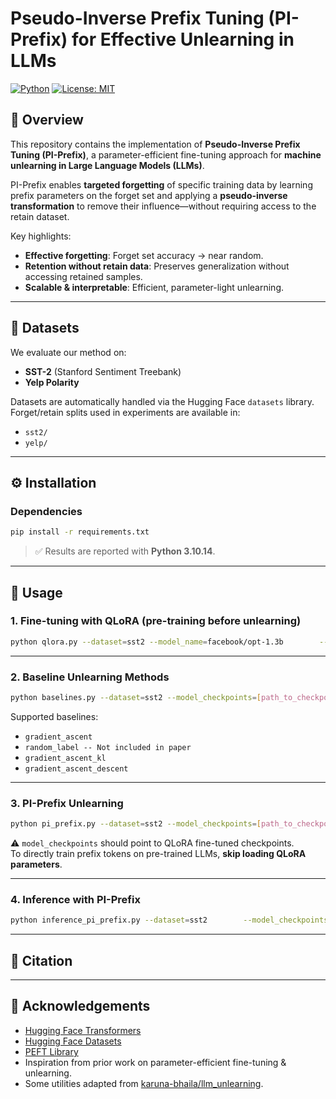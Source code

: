 # Pseudo-Inverse Prefix Tuning (PI-Prefix) for Effective Unlearning in LLMs  

[![Python](https://img.shields.io/badge/python-3.10+-blue.svg)]() [![License: MIT](https://img.shields.io/badge/License-MIT-green.svg)]()  

## 📌 Overview  
This repository contains the implementation of **Pseudo-Inverse Prefix Tuning (PI-Prefix)**, a parameter-efficient fine-tuning approach for **machine unlearning in Large Language Models (LLMs)**.  

PI-Prefix enables **targeted forgetting** of specific training data by learning prefix parameters on the forget set and applying a **pseudo-inverse transformation** to remove their influence—without requiring access to the retain dataset.  

Key highlights:  
- **Effective forgetting**: Forget set accuracy → near random.  
- **Retention without retain data**: Preserves generalization without accessing retained samples.  
- **Scalable & interpretable**: Efficient, parameter-light unlearning.  

---

## 📂 Datasets  
We evaluate our method on:  
- **SST-2** (Stanford Sentiment Treebank)  
- **Yelp Polarity**  

Datasets are automatically handled via the Hugging Face `datasets` library.  
Forget/retain splits used in experiments are available in:  
- `sst2/`  
- `yelp/`  

---

## ⚙️ Installation  

### Dependencies  
```bash
pip install -r requirements.txt
```

> ✅ Results are reported with **Python 3.10.14**.  

---

## 🚀 Usage  

### 1. Fine-tuning with QLoRA (pre-training before unlearning)  
```bash
python qlora.py --dataset=sst2 --model_name=facebook/opt-1.3b        --max_length=1024 --set_pad_id --lr=1e-4        --train_batch_size=32 --eval_batch_size=32 --num_epochs=2        --weight_decay=0.001        --lora_rank=16 --lora_alpha=64 --lora_dropout=0.1 --lora_bias=none
```

---

### 2. Baseline Unlearning Methods  
```bash
python baselines.py --dataset=sst2 --model_checkpoints=[path_to_checkpoints]        --max_length=1024 --set_pad_id --lr=1e-4        --train_batch_size=32 --eval_batch_size=32 --num_epochs=10        --weight_decay=0.001 --unlearn_method=gradient_ascent
```

Supported baselines:  
- `gradient_ascent`  
- `random_label -- Not included in paper` 
- `gradient_ascent_kl`  
- `gradient_ascent_descent`  

---

### 3. PI-Prefix Unlearning  
```bash
python pi_prefix.py --dataset=sst2 --model_checkpoints=[path_to_checkpoints]        --max_length=1024 --set_pad_id --lr=1e-4        --train_batch_size=32 --eval_batch_size=32 --num_epochs=10        --weight_decay=0.001        --forget_size=1.0 --ptuning_num_tokens=20        --ptuning_hidden_size=128 --alpha=0.5 --beta=0.5
```

⚠️ `model_checkpoints` should point to QLoRA fine-tuned checkpoints.  
To directly train prefix tokens on pre-trained LLMs, **skip loading QLoRA parameters**.  

---

### 4. Inference with PI-Prefix  
```bash
python inference_pi_prefix.py --dataset=sst2        --model_checkpoints=[path_to_pi_prefix_checkpoints]        --forget_size=1.0
```

---

## 📄 Citation

---

## 🤝 Acknowledgements  
- [Hugging Face Transformers](https://github.com/huggingface/transformers)  
- [Hugging Face Datasets](https://github.com/huggingface/datasets)  
- [PEFT Library](https://github.com/huggingface/peft)  
- Inspiration from prior work on parameter-efficient fine-tuning & unlearning.  
- Some utilities adapted from [karuna-bhaila/llm_unlearning](https://github.com/karuna-bhaila/llm_unlearning).  

